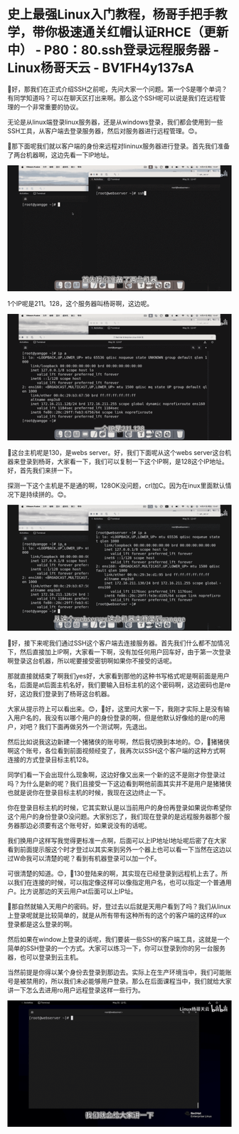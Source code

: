 # 史上最强Linux入门教程，杨哥手把手教学，带你极速通关红帽认证RHCE（更新中） - P80：80.ssh登录远程服务器 - Linux杨哥天云 - BV1FH4y137sA

🎼好，那我们在正式介绍SSH之前呢，先问大家一个问题。第一个S是哪个单词？有同学知道吗？可以在聊天区打出来啊。那么这个SSH呢可以说是我们在远程管理的一个非常重要的协议。

无论是从linux端登录linux服务器，还是从windows登录，我们都会使用到一些SSH工具，从客户端去登录服务器，然后对服务器进行远程管理。😊。

🎼那下面呢我们就以客户端的身份来远程对lininux服务器进行登录。首先我们准备了两台机器啊，这边先看一下IP地址。



![](img/7560c1c4ea041b128619a19cd919f414_1.png)

1个IP呢是211。128，这个服务器叫杨哥啊，这边呢。

![](img/7560c1c4ea041b128619a19cd919f414_3.png)

🎼这台主机呢是130，是webs server。好，我们下面呢从这个webs server这台机器来登录到杨哥，大家看一下，我们可以复制一下这个IP啊，是128这个IP地址。好，首先我们来拼一下。

探测一下这个主机是不是通的啊，128OK没问题，crl加C。因为在inux里面默认情况下是持续拼的。😊。



![](img/7560c1c4ea041b128619a19cd919f414_5.png)

🎼好，接下来呢我们通过SSH这个客户端去连接服务器。首先我们什么都不加情况下，然后直接加上IP啊，大家看一下啊，没有加任何用户回车好，由于第一次登录啊登录这台机器，所以呢要接受密钥啊如果你不接受的话呢。

那就直接就结束了啊我们yes好，大家看到那他的这种书写格式呢是啊前面是用户名，后面是at后面主机名好，我们要输入目标主机的这个密码啊，这边密码也是re好，这边我们登录到了杨哥这台机器。

大家从提示符上可以看出来。😊，🎼好，这里问大家一下，我刚才实际上是没有输入用户名的，我没有以哪个用户的身份登录的啊，但是他默认好像给的是ro的用户，对吧？我们下面再做另外一个测试啊，先退出。

然后比如说我这边新建一个猪猪侠的账号啊，然后我切换到本地的。😊，🎼猪猪侠啊这个账号，各位看到前面视频经变了，我再次以SSH这个客户端的这种方式啊连接的方式登录目标主机128。

同学们看一下会出现什么现象啊，这边好像又出来一个新的这不是刚才你登录过吗？为什么是新的呢？我们且接受一下这边看到啊他前面其实并不是用户是猪猪侠也就是说你在登录目标主机的时候，我现在这边终止一下。

你在登录目标主机的时候，它其实默认是以当前用户的身份再登录如果说你希望你这个用户的身份登录O没问题。大家别忘了，我们现在登录的是远程服务器那个服务器那边必须要有这个账号好，如果说没有的话呢。

我们换用户这样写我觉得更标准一点啊，后面可以上IP地址I地址呢后密了在大家看到前面提示服这个时才登过以其实来到另外一个器上也可以看一下当然在这边以过W命我可以清楚的呢？看到有机器登录可以加一个F。

可很清楚的知道。😊，🎼130登陆来的啊，其实现在已经登录到远程机上去了。所以我们在连接的时候，可以指定像这样可以像指定用户名，也可以指定一个普通用户。比方说那边的天云用户at后面可以上IP址。

🎼那自然就输入天用户的密码。好，登过去以后就是天用户看到了吗？我们从linux上登录呢就是比较简单的，就是从所有带有这种所有的这个的客户端的这样的ux登录都是这么登录的啊。

然后如果在window上登录的话呢，我们要装一些SSH的客户端工具，这就是一个简单的SSH登录的一个方式。大家可以练习一下，你可以登录到你的另一台服务器，也可以登录到云主机。

当然前提是你得以某个身份去登录到那边去。实际上在生产环境当中，我们可能账号是被禁用的，所以我们未必能够用户登录。那么在后面课程当中，我们就给大家讲一下怎么去进用ro用户远程登录这样一些行为。



![](img/7560c1c4ea041b128619a19cd919f414_7.png)